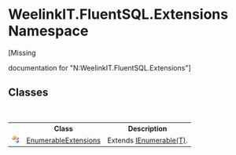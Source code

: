 # WeelinkIT.FluentSQL.Extensions Namespace
 

\[Missing <summary> documentation for "N:WeelinkIT.FluentSQL.Extensions"\]


## Classes
&nbsp;<table><tr><th></th><th>Class</th><th>Description</th></tr><tr><td>![Public class](media/pubclass.gif "Public class")</td><td><a href="054db5f5-fac3-076c-701e-da9b60c19eb6">EnumerableExtensions</a></td><td>
Extends <a href="http://msdn2.microsoft.com/en-us/library/9eekhta0" target="_blank">IEnumerable(T)</a>.</td></tr></table>&nbsp;
